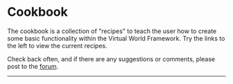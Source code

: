 <a name="cookbook"></a>

# Cookbook

The cookbook is a collection of "recipes" to teach the user how to create some basic functionality within the Virtual World Framework. Try the links to the left to view the current recipes. 

Check back often, and if there are any suggestions or comments, please post to the [forum](http://demo.virtual.wf/web/forum.html).

-------------------
